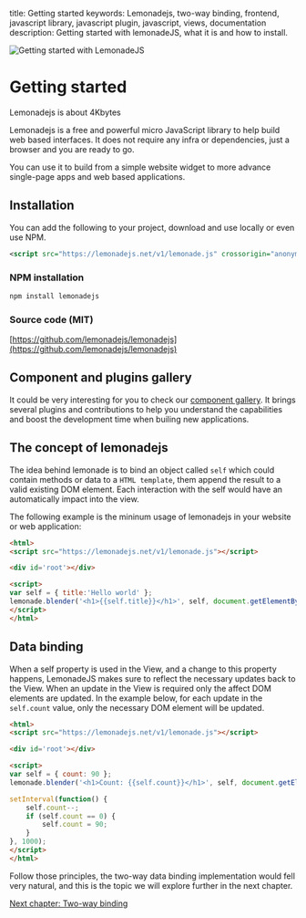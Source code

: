 title: Getting started
keywords: Lemonadejs, two-way binding, frontend, javascript library, javascript plugin, javascript, views, documentation
description: Getting started with lemonadeJS, what it is and how to install.

![Getting started with LemonadeJS](img/getting-started.png)

Getting started
===============

Lemonadejs is about 4Kbytes

Lemonadejs is a free and powerful micro JavaScript library to help build web based interfaces. It does not require any infra or dependencies, just a browser and you are ready to go.

You can use it to build from a simple website widget to more advance single-page apps and web based applications.

  

Installation
------------

You can add the following to your project, download and use locally or even use NPM.

```xml
<script src="https://lemonadejs.net/v1/lemonade.js" crossorigin="anonymous"></script>
```

### NPM installation

```bash
npm install lemonadejs
```

### Source code (MIT)

[https://github.com/lemonadejs/lemonadejs](https://github.com/lemonadejs/lemonadejs)  
  
  

Component and plugins gallery
-----------------------------

It could be very interesting for you to check our [component gallery](/docs/v1/components). It brings several plugins and contributions to help you understand the capabilities and boost the development time when builing new applications.

  

The concept of lemonadejs
-------------------------

The idea behind lemonade is to bind an object called `self` which could contain methods or data to a `HTML template`, them append the result to a valid existing DOM element. Each interaction with the self would have an automatically impact into the view.

The following example is the mininum usage of lemonadejs in your website or web application:

  
```html
<html>
<script src="https://lemonadejs.net/v1/lemonade.js"></script>

<div id='root'></div>

<script>
var self = { title:'Hello world' };
lemonade.blender('<h1>{{self.title}}</h1>', self, document.getElementById('root'));
</script>
</html>
```
  

Data binding
------------

When a self property is used in the View, and a change to this property happens, LemonadeJS makes sure to reflect the necessary updates back to the View. When an update in the View is required only the affect DOM elements are updated. In the example below, for each update in the `self.count` value, only the necessary DOM element will be updated.

```html
<html>
<script src="https://lemonadejs.net/v1/lemonade.js"></script>

<div id='root'></div>

<script>
var self = { count: 90 };
lemonade.blender('<h1>Count: {{self.count}}</h1>', self, document.getElementById('root'));

setInterval(function() {
    self.count--;
    if (self.count == 0) {
        self.count = 90;
    }
}, 1000);
</script>
</html>
```
  

Follow those principles, the two-way data binding implementation would fell very natural, and this is the topic we will explore further in the next chapter.

[Next chapter: Two-way binding](/docs/v1/two-way-binding)